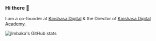 ### Hi there 👋

I am a co-founder at [Kinshasa Digital](https://kinshasadigital.com) & the Director of [Kinshasa Digital Academy](https://kinshasadigital.academy).

![jlmbaka's GitHub stats](https://github-readme-stats.vercel.app/api?username=jlmbaka&show_icons=true&theme=radical)

